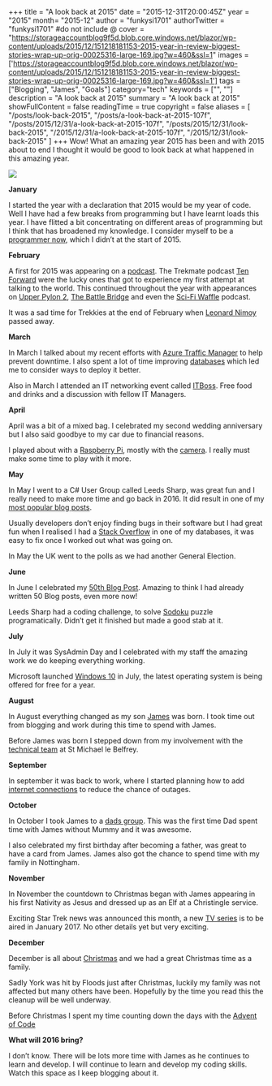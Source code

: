 +++
title = "A look back at 2015"
date = "2015-12-31T20:00:45Z"
year = "2015"
month= "2015-12"
author = "funkysi1701"
authorTwitter = "funkysi1701" #do not include @
cover = "https://storageaccountblog9f5d.blob.core.windows.net/blazor/wp-content/uploads/2015/12/151218181153-2015-year-in-review-biggest-stories-wrap-up-orig-00025316-large-169.jpg?w=460&ssl=1"
images = ['https://storageaccountblog9f5d.blob.core.windows.net/blazor/wp-content/uploads/2015/12/151218181153-2015-year-in-review-biggest-stories-wrap-up-orig-00025316-large-169.jpg?w=460&ssl=1']
tags = ["Blogging", "James", "Goals"]
category="tech"
keywords = ["", ""]
description =  "A look back at 2015"
summary = "A look back at 2015"
showFullContent = false
readingTime = true
copyright = false
aliases = [
    "/posts/look-back-2015",
    "/posts/a-look-back-at-2015-107f",
    "/posts/2015/12/31/a-look-back-at-2015-107f",
    "/posts/2015/12/31/look-back-2015",
    "/2015/12/31/a-look-back-at-2015-107f",
    "/2015/12/31/look-back-2015"
]
+++
Wow! What an amazing year 2015 has been and with 2015 about to end I thought it would be good to look back at what happened in this amazing year.

![](https://storageaccountblog9f5d.blob.core.windows.net/blazor/wp-content/uploads/2015/12/151218181153-2015-year-in-review-biggest-stories-wrap-up-orig-00025316-large-169.jpg?w=460&ssl=1)

**January**

I started the year with a declaration that 2015 would be my year of code. Well I have had a few breaks from programming but I have learnt loads this year. I have flitted a bit concentrating on different areas of programming but I think that has broadened my knowledge. I consider myself to be a [programmer now](http://www.funkysi1701.com/2015/06/03/im-a-developer-now/), which I didn’t at the start of 2015.

**February**

A first for 2015 was appearing on a [podcast](http://www.funkysi1701.com/2015/01/27/podcasts/). The Trekmate podcast [Ten Forward](http://www.funkysi1701.com/2015/02/13/ten-forward-episode-135-anti-firbob-is-back-or-simons-desert-island-trek/) were the lucky ones that got to experience my first attempt at talking to the world. This continued throughout the year with appearances on [Upper Pylon 2](http://www.funkysi1701.com/2015/07/30/upper-pylon-2-1-x-09-the-passenger/), [The Battle Bridge](http://www.funkysi1701.com/2015/10/08/the-hunted-tng-s3-e11-the-battle-bridge/) and even the [Sci-Fi Waffle](http://www.funkysi1701.com/2015/11/12/star-trek-is-back-in-2017/) podcast.

It was a sad time for Trekkies at the end of February when [Leonard Nimoy](http://www.funkysi1701.com/2015/02/28/hes-really-not-dead-as-long-as-we-remember-him/) passed away.

**March**

In March I talked about my recent efforts with [Azure Traffic Manager](http://www.funkysi1701.com/2015/03/12/azure-traffic-manager/) to help prevent downtime. I also spent a lot of time improving [databases](http://www.funkysi1701.com/2015/03/05/database-deployment/) which led me to consider ways to deploy it better.

Also in March I attended an IT networking event called [ITBoss](http://www.funkysi1701.com/2015/03/22/networking-event/). Free food and drinks and a discussion with fellow IT Managers.

**April**

April was a bit of a mixed bag. I celebrated my second wedding anniversary but I also said goodbye to my car due to financial reasons.

I played about with a [Raspberry Pi](http://www.funkysi1701.com/2015/04/11/the-raspberry-pi-adventure-starts/), mostly with the [camera](http://www.funkysi1701.com/2015/04/15/security-camera-with-raspberry-pi-camera/). I really must make some time to play with it more.

**May**

In May I went to a C# User Group called Leeds Sharp, was great fun and I really need to make more time and go back in 2016. It did result in one of my [most popular blog posts](http://www.funkysi1701.com/2015/05/30/user-groups-and-f/).

Usually developers don’t enjoy finding bugs in their software but I had great fun when I realised I had a [Stack Overflow](http://www.funkysi1701.com/2015/05/22/overflow/) in one of my databases, it was easy to fix once I worked out what was going on.

In May the UK went to the polls as we had another General Election.

**June**

In June I celebrated my [50th Blog Post](http://www.funkysi1701.com/2015/06/17/50th-blog-post/). Amazing to think I had already written 50 Blog posts, even more now!

Leeds Sharp had a coding challenge, to solve [Sodoku](http://www.funkysi1701.com/2015/06/26/sudoku-challenge/) puzzle programatically. Didn’t get it finished but made a good stab at it.

**July**

In July it was SysAdmin Day and I celebrated with my staff the amazing work we do keeping everything working.

Microsoft launched [Windows 10](http://www.funkysi1701.com/2015/07/11/how-to-upgrade-to-windows-10/) in July, the latest operating system is being offered for free for a year.

**August**

In August everything changed as my son [James](http://www.funkysi1701.com/2015/09/03/baby-magic-and-becoming-a-father/) was born. I took time out from blogging and work during this time to spend with James.

Before James was born I stepped down from my involvement with the [technical team](http://www.funkysi1701.com/2015/08/03/volunteering-for-a-technical-team/) at St Michael le Belfrey.

**September**

In september it was back to work, where I started planning how to add [internet connections](http://www.funkysi1701.com/2015/09/24/adding-internet-connection-resiliency/) to reduce the chance of outages.

**October**

In October I took James to a [dads group](http://www.funkysi1701.com/2015/10/22/james-goes-on-an-adventure-with-daddy/). This was the first time Dad spent time with James without Mummy and it was awesome.

I also celebrated my first birthday after becoming a father, was great to have a card from James. James also got the chance to spend time with my family in Nottingham.

**November**

In November the countdown to Christmas began with James appearing in his first Nativity as Jesus and dressed up as an Elf at a Christingle service.

Exciting Star Trek news was announced this month, a new [TV series](http://www.funkysi1701.com/2015/11/12/star-trek-is-back-in-2017/) is to be aired in January 2017. No other details yet but very exciting.

**December**

December is all about [Christmas](http://www.funkysi1701.com/2015/12/24/christmas-2015-fosters/) and we had a great Christmas time as a family.

Sadly York was hit by Floods just after Christmas, luckily my family was not affected but many others have been. Hopefully by the time you read this the cleanup will be well underway.

Before Christmas I spent my time counting down the days with the [Advent of Code](http://www.funkysi1701.com/2015/12/17/christmas-count-code/)

**What will 2016 bring?**

I don’t know. There will be lots more time with James as he continues to learn and develop. I will continue to learn and develop my coding skills. Watch this space as I keep blogging about it.